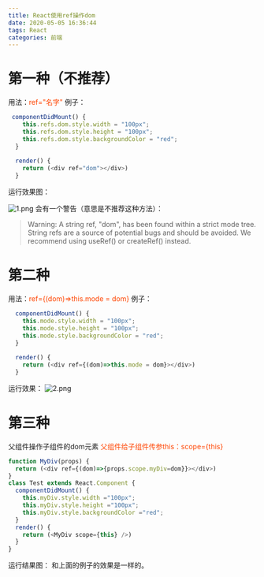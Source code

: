 ```yaml
---
title: React使用ref操作dom
date: 2020-05-05 16:36:44
tags: React
categories: 前端
---
```



# 第一种（不推荐）
用法：<font color="#f40">ref="名字"</font>
例子：
```js
 componentDidMount() {
    this.refs.dom.style.width = "100px";
    this.refs.dom.style.height = "100px";
    this.refs.dom.style.backgroundColor = "red";
  }
 
  render() {
    return (<div ref="dom"></div>)
  }
```
  运行效果图：
  <!-- more -->
  ![1.png](/React使用ref操作dom/1.png)
  会有一个警告（意思是不推荐这种方法）：
  > Warning: A string ref, "dom", has been found within a strict mode tree. String refs are a source of potential bugs and should be avoided. We recommend using useRef() or createRef() instead.

# 第二种
用法：<font color="#f40">ref={(dom)=>this.mode = dom}</font>
例子：
```js
  componentDidMount() {
    this.mode.style.width = "100px";
    this.mode.style.height = "100px";
    this.mode.style.backgroundColor = "red";
  }
 
  render() {
    return (<div ref={(dom)=>this.mode = dom}></div>)
  }
```
运行效果：
![2.png](/React使用ref操作dom/2.png)

# 第三种
父组件操作子组件的dom元素
<font color="#f40">父组件给子组件传参this：scope={this}</font>
```js
function MyDiv(props) {
  return (<div ref={(dom)=>{props.scope.myDiv=dom}}></div>)
}
class Test extends React.Component {
  componentDidMount() {
    this.myDiv.style.width ="100px";
    this.myDiv.style.height ="100px";
    this.myDiv.style.backgroundColor ="red";
  }
  render() {
    return (<MyDiv scope={this} />)
  }
}
```
运行结果图：
和上面的例子的效果是一样的。
